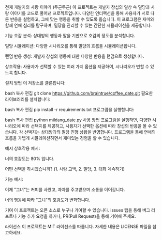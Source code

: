 천재 개발자의 사랑 이야기 (두근두근)
이 프로젝트는 개발자 창섭의 일상 속 밀당과 사랑 이야기를 코드로 풀어낸 프로젝트입니다. 다양한 인터랙션을 통해 사용자가 서로 다른 반응을 실험하고, 그에 맞는 행동을 취할 수 있도록 돕습니다. 이 프로그램은 재미와 함께 연애 심리를 탐구하며, 밀당을 관리할 수 있는 간단한 시뮬레이션을 제공합니다.

기능
호감 분석: 상대방의 행동과 말을 기반으로 호감의 정도를 분석합니다.

밀당 시뮬레이션: 다양한 시나리오를 통해 밀당의 흐름을 시뮬레이션합니다.

랜덤 반응 생성: 개발자 창섭의 행동에 대한 다양한 반응을 랜덤으로 생성합니다.

상호작용: 사용자가 선택할 수 있는 여러 가지 옵션을 제공하여, 시나리오가 변할 수 있도록 합니다.

설치 방법
이 저장소를 클론합니다:

bash
복사
편집
git clone https://github.com/braintrue/coffee_date.git
필요한 라이브러리를 설치합니다:

bash
복사
편집
pip install -r requirements.txt
프로그램을 실행합니다:

bash
복사
편집
python mildang_date.py
사용 방법
프로그램을 실행하면, 다양한 시나리오에 따라 선택지를 제공하고, 사용자가 선택한 옵션에 따라 창섭의 반응을 볼 수 있습니다. 각 선택지는 상대방과의 밀당 진행 상황을 반영합니다. 프로그램을 통해 연애의 흐름을 가볍게 시뮬레이션하면서 재미있는 경험을 할 수 있습니다.

예시
상호작용 예시:

너의 호감도는 80% 입니다.

어떤 선택을 하시겠습니까? (1. 사랑 고백, 2. 밀당, 3. 대화 계속하기)

기능 예시:

이제 "그녀"는 커피를 사왔고, 과자를 주고받으며 소통을 이어갑니다.

너의 행동에 따라 "그녀"의 호감도가 변화합니다.

기여
이 프로젝트는 오픈 소스로 누구나 기여할 수 있습니다. issues 탭을 통해 버그 리포트나 기능 추가 요청을 하거나, PR(Pull Request)을 통해 기여해 주세요.

라이선스
이 프로젝트는 MIT 라이선스를 따릅니다. 자세한 내용은 LICENSE 파일을 참고하세요.
